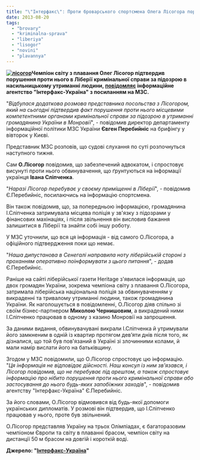 ```yaml
---
title: "\"Інтерфакс\": Проти броварського спортсмена Олега Лісогора порушено кримінальну справу у Ліберії"
date: 2013-08-20
tags: 
  - "brovary"
  - "kriminalna-sprava"
  - "liberiya"
  - "lisogor"
  - "novini"
  - "plavannya"
---
```


**[![лісогор](https://mpz.brovary.org/wp-content/uploads/2013/08/lisogor.jpg)](https://mpz.brovary.org/wp-content/uploads/2013/08/lisogor.jpg)Чемпіон світу з плавання Олег Лісогор підтвердив порушення проти нього в Ліберії кримінальної справи за підозрою в насильницькому утриманні людини, [повідомляє](http://ua.interfax.com.ua/news/general/164766.html) інформаційне агентство "Інтерфакс-Україна" з посиланням на МЗС.**

"_Відбулася додаткова розмова представника посольства з Лісогором, який на сьогодні підтвердив факт порушення проти нього місцевими компетентними органами кримінальної справи за підозрою в утриманні громадянина України в Монровії_", - повідомив директор департаменту інформаційної політики МЗС України **Євген Перебийніс** на брифінгу у вівторок у Києві.

Представник МЗС розповів, що судові слухання по суті розпочнуться наступного тижня.

Сам **О.Лісогор** повідомив, що забезпечений адвокатом, і спростовує висунуті проти нього обвинувачення, що ґрунтуються на інформації українця **Івана Сліпченка**.

"_Наразі Лісогор перебуває у своєму приміщенні в Ліберії_", - повідомив Є.Перебийніс, посилаючись на інформацію спортсмена.

Він також повідомив, що, за попередньою інформацією, громадянина І.Сліпченка затримувала місцева поліція у зв'язку з підозрами у фінансових махінаціях, і після звільнення він висловив бажання залишитися в Ліберії та знайти собі іншу роботу.

У МЗС уточнили, що вся ця інформація - від самого О.Лісогора, а офіційного підтвердження поки що немає.

"_Наша дипустанова в Сенегалі направила ноту ліберійській стороні з проханням оперативно поінформувати з цього питання_", - додав Є.Перебийніс.

Раніше на сайті ліберійської газети Heritage з'явилася інформація, що двох громадян України, зокрема чемпіона світу з плавання О.Лісогора, затримала ліберійська національна поліція за обвинуваченням у викраденні та тривалому утриманні людини, також громадянина України. Як наголошується в повідомленні, О.Лісогор діяв спільно зі своїм бізнес-партнером **Миколою Чернишовим**, а викрадений ними І.Сліпченко працював в одному з казино Монровії на запрошення.

За даними видання, обвинувачувані викрали І.Сліпченка й утримували його замкненим в одній із квартир протягом дев’яти днів після того, як дізналися, що той був пов'язаний в Україні зі злочинними колами, й мали намір вислати його на батьківщину.

Згодом у МЗС повідомили, що О.Лісогор спростовує цю інформацію. "_Ця інформація не відповідає дійсності. Наш консул із ним зв'язався, і Лісогор повідомив, що не перебуває під арештом, а також спростовує інформацію про нібито порушення проти нього кримінальної справи або застосування до нього будь-яких запобіжних заходів_", - повідомив агентству "Інтерфакс-Україна" Є.Перебийніс.

За його словами, О.Лісогор відмовився від будь-якої допомоги українських дипломатів. У розмові він підтвердив, що І.Сліпченко працював у нього, проте був звільнений.

О.Лісогор представляв Україну на трьох Олімпіадах, є багаторазовим чемпіоном Європи та світу в плаванні брасом, чемпіон світу на дистанції 50 м брасом на довгій і короткій воді.

**Джерело: "[Інтерфакс-Україна](http://ua.interfax.com.ua/news/general/164766.html)"**
